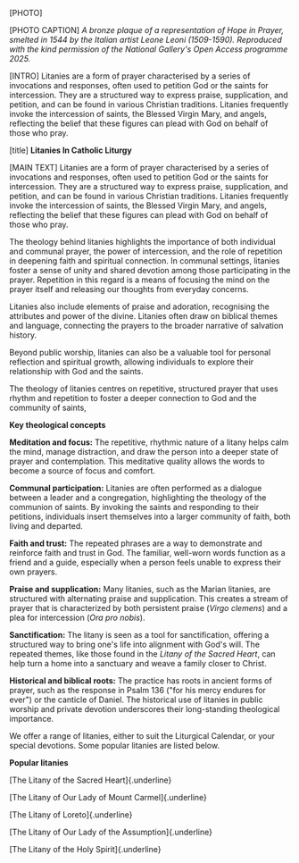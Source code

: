 \[PHOTO\]

\[PHOTO CAPTION\] *A bronze plaque of a representation of Hope in
Prayer, smelted in 1544 by the Italian artist Leone Leoni (1509-1590).
Reproduced with the kind permission of the National Gallery's Open
Access programme 2025.*

\[INTRO\] Litanies are a form of prayer characterised by a series of
invocations and responses, often used to petition God or the saints for
intercession. They are a structured way to express praise, supplication,
and petition, and can be found in various Christian traditions. Litanies
frequently invoke the intercession of saints, the Blessed Virgin Mary,
and angels, reflecting the belief that these figures can plead with God
on behalf of those who pray. 

\[title\] **Litanies In Catholic Liturgy**

\[MAIN TEXT\] Litanies are a form of prayer characterised by a series of
invocations and responses, often used to petition God or the saints for
intercession. They are a structured way to express praise, supplication,
and petition, and can be found in various Christian traditions. Litanies
frequently invoke the intercession of saints, the Blessed Virgin Mary,
and angels, reflecting the belief that these figures can plead with God
on behalf of those who pray. 

The theology behind litanies highlights the importance of both
individual and communal prayer, the power of intercession, and the role
of repetition in deepening faith and spiritual connection. In communal
settings, litanies foster a sense of unity and shared devotion among
those participating in the prayer. Repetition in this regard is a means
of focusing the mind on the prayer itself and releasing our thoughts
from everyday concerns.

Litanies also include elements of praise and adoration, recognising the
attributes and power of the divine. Litanies often draw on biblical
themes and language, connecting the prayers to the broader narrative of
salvation history. 

Beyond public worship, litanies can also be a valuable tool for personal
reflection and spiritual growth, allowing individuals to explore their
relationship with God and the saints.

The theology of litanies centres on repetitive, structured prayer that
uses rhythm and repetition to foster a deeper connection to God and the
community of saints,

**Key theological concepts**

**Meditation and focus:** The repetitive, rhythmic nature of a litany
helps calm the mind, manage distraction, and draw the person into a
deeper state of prayer and contemplation. This meditative quality allows
the words to become a source of focus and comfort.

**Communal participation:** Litanies are often performed as a dialogue
between a leader and a congregation, highlighting the theology of the
communion of saints. By invoking the saints and responding to their
petitions, individuals insert themselves into a larger community of
faith, both living and departed.

**Faith and trust:** The repeated phrases are a way to demonstrate and
reinforce faith and trust in God. The familiar, well-worn words function
as a friend and a guide, especially when a person feels unable to
express their own prayers.

**Praise and supplication:** Many litanies, such as the Marian litanies,
are structured with alternating praise and supplication. This creates a
stream of prayer that is characterized by both persistent praise (*Virgo
clemens*) and a plea for intercession (*Ora pro nobis*).

**Sanctification:** The litany is seen as a tool for sanctification,
offering a structured way to bring one\'s life into alignment with
God\'s will. The repeated themes, like those found in the *Litany of the
Sacred Heart*, can help turn a home into a sanctuary and weave a family
closer to Christ.

**Historical and biblical roots:** The practice has roots in ancient
forms of prayer, such as the response in Psalm 136 (\"for his mercy
endures for ever\") or the canticle of Daniel. The historical use of
litanies in public worship and private devotion underscores their
long-standing theological importance. 

We offer a range of litanies, either to suit the Liturgical Calendar, or
your special devotions. Some popular litanies are listed below.

**Popular litanies**

[The Litany of the Sacred Heart]{.underline}

[The Litany of Our Lady of Mount Carmel]{.underline}

[The Litany of Loreto]{.underline}

[The Litany of Our Lady of the Assumption]{.underline}

[The Litany of the Holy Spirit]{.underline}
